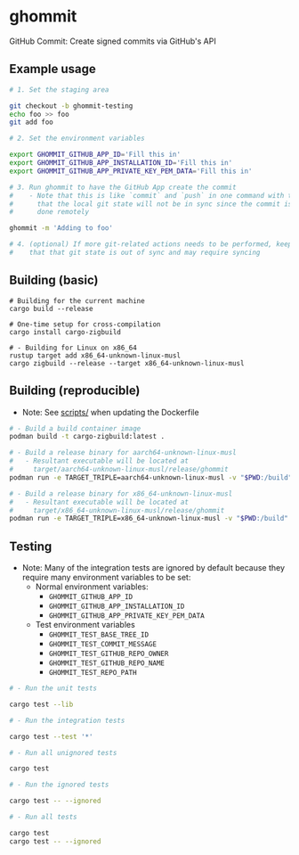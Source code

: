 # ghommit

GitHub Commit: Create signed commits via GitHub's API

## Example usage

```bash
# 1. Set the staging area

git checkout -b ghommit-testing
echo foo >> foo
git add foo

# 2. Set the environment variables

export GHOMMIT_GITHUB_APP_ID='Fill this in'
export GHOMMIT_GITHUB_APP_INSTALLATION_ID='Fill this in'
export GHOMMIT_GITHUB_APP_PRIVATE_KEY_PEM_DATA='Fill this in'

# 3. Run ghommit to have the GitHub App create the commit
#    - Note that this is like `commit` and `push` in one command with the caveat
#      that the local git state will not be in sync since the commit is being
#      done remotely

ghommit -m 'Adding to foo'

# 4. (optional) If more git-related actions needs to be performed, keep in mind
#    that that git state is out of sync and may require syncing
```

## Building (basic)

```shell
# Building for the current machine
cargo build --release

# One-time setup for cross-compilation
cargo install cargo-zigbuild

# - Building for Linux on x86_64
rustup target add x86_64-unknown-linux-musl
cargo zigbuild --release --target x86_64-unknown-linux-musl
```

## Building (reproducible)

- Note: See [scripts/](scripts/) when updating the Dockerfile

```sh
# - Build a build container image
podman build -t cargo-zigbuild:latest .

# - Build a release binary for aarch64-unknown-linux-musl
#   - Resultant executable will be located at
#     target/aarch64-unknown-linux-musl/release/ghommit
podman run -e TARGET_TRIPLE=aarch64-unknown-linux-musl -v "$PWD:/build" --rm cargo-zigbuild:latest

# - Build a release binary for x86_64-unknown-linux-musl
#   - Resultant executable will be located at
#     target/x86_64-unknown-linux-musl/release/ghommit
podman run -e TARGET_TRIPLE=x86_64-unknown-linux-musl -v "$PWD:/build" --rm cargo-zigbuild:latest
```

## Testing

- Note: Many of the integration tests are ignored by default because they
  require many environment variables to be set:
    - Normal environment variables:
        - `GHOMMIT_GITHUB_APP_ID`
        - `GHOMMIT_GITHUB_APP_INSTALLATION_ID`
        - `GHOMMIT_GITHUB_APP_PRIVATE_KEY_PEM_DATA`
    - Test environment variables
        - `GHOMMIT_TEST_BASE_TREE_ID`
        - `GHOMMIT_TEST_COMMIT_MESSAGE`
        - `GHOMMIT_TEST_GITHUB_REPO_OWNER`
        - `GHOMMIT_TEST_GITHUB_REPO_NAME`
        - `GHOMMIT_TEST_REPO_PATH`

```bash
# - Run the unit tests

cargo test --lib

# - Run the integration tests

cargo test --test '*'

# - Run all unignored tests

cargo test

# - Run the ignored tests

cargo test -- --ignored

# - Run all tests

cargo test
cargo test -- --ignored
```

